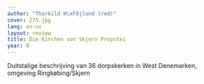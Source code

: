 ```yaml
---
author: "Thorkild H\xF8jlund (red)"
cover: 275.jpg
lang: en-us
layout: review
title: Die Kirchen von Skjern Propstei
year: 0
---
```

Duitstalige beschrijving van 36 dorpskerken in West Denemarken, omgeving Ringkøbing/Skjern
